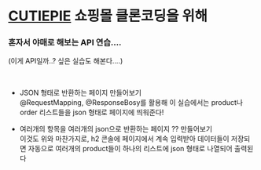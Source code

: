 # [CUTIEPIE](https://github.com/Cutiepazzipozzi/JPA_practice_small) 쇼핑몰 클론코딩을 위해
### 혼자서 야매로 해보는 API 연습....
(이게 API일까..? 싶은 실습도 해본다....)

<br>

- JSON 형태로 반환하는 페이지 만들어보기
  <br>
@RequestMapping, @ResponseBosy를 활용해 이 실습에서는
product나 order 리스트들을 json 형태로 페이지에 띄워준다!

- 여러개의 항목을 여러개의 json으로 반환하는
  페이지 ?? 만들어보기
  <br>
이것도 위와 마찬가지로, h2 콘솔에 페이지에서 계속 입력받아 데이터들이 저장되면 자동으로
여러개의 product들이 하나의 리스트에 json 형태로 나열되어 출력된다

<br>

